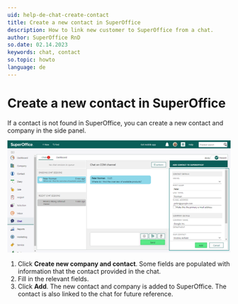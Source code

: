 ```yaml
---
uid: help-de-chat-create-contact
title: Create a new contact in SuperOffice
description: How to link new customer to SuperOffice from a chat.
author: SuperOffice RnD
so.date: 02.14.2023
keywords: chat, contact
so.topic: howto
language: de
---
```


# Create a new contact in SuperOffice

If a contact is not found in SuperOffice, you can create a new contact and company in the side panel.

![You can add a new contact to SuperOffice CRM through the side panel -screenshot][img1]

1. Click **Create new company and contact**. Some fields are populated with information that the contact provided in the chat.
2. Fill in the relevant fields.
3. Click **Add**. The new contact and company is added to SuperOffice. The contact is also linked to the chat for future reference.

<!-- Referenced links -->

<!-- Referenced images -->
[img1]: media/chat-add-new-to-contact.png

